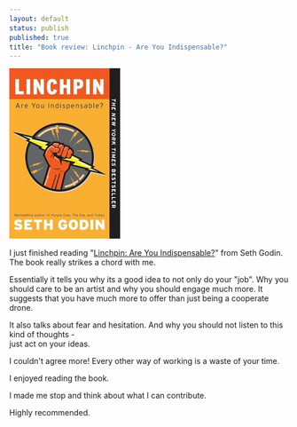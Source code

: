 ```yaml
---
layout: default
status: publish
published: true
title: "Book review: Linchpin - Are You Indispensable?"
---
```


![Cover of Linchpin](/assets/images/2013-01/linchpin.jpg)

I just finished reading "[Linchpin: Are You Indispensable?](http://www.amazon.de/gp/product/1591844096/ref=as_li_qf_sp_asin_il?ie=UTF8&camp=1638&creative=6742&creativeASIN=1591844096&linkCode=as2&tag=distributrocu-21)" from Seth Godin. The book really strikes a chord with me.

Essentially it tells you why its a good idea to not only do your "job". Why you should care to be an artist and why you should engage much more. It suggests that you have much more to offer than just being a cooperate drone.

It also talks about fear and hesitation. And why you should not listen to this kind of thoughts -  
just act on your ideas.

I couldn't agree more! Every other way of working is a waste of your time.

I enjoyed reading the book.

I made me stop and think about what I can contribute.

Highly recommended.